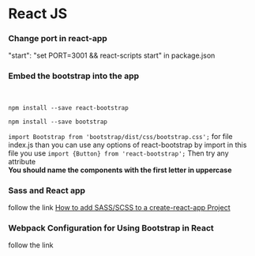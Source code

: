 <h1>React JS</h1>
<h3>Change port in react-app</h3>
<p>"start": "set PORT=3001 && react-scripts start" in package.json</p>
</hr>
<h3>Embed the bootstrap into the app</h3>
<br>
<p>
    <code>npm install --save react-bootstrap</code>
</p>
<p>
    <code>npm install --save bootstrap</code>
</p>
<p>
    <code>import Bootstrap from 'bootstrap/dist/css/bootstrap.css';</code> for file index.js than you can use any options of react-bootstrap
    by import in this file you use
    <code>import {Button} from 'react-bootstrap';</code> Then try any attribute
    <br>
    <strong>You should name the components with the first letter in uppercase</strong>
</p>
<h3>Sass and React app</h3>
<p>follow the link <a href="https://medium.com/front-end-hacking/how-to-add-sass-or-scss-to-create-react-app-c303dae4b5bc">How to add SASS/SCSS to a create-react-app Project</a></p>
<h3>Webpack Configuration for Using Bootstrap in React</h3>
<p> follow the link<href="https://medium.com/@vladbezden/webpack-configuration-for-using-bootstrap-in-react-a6ef2dfa1d95"> </a></p>

